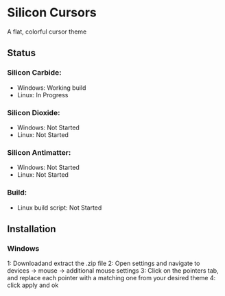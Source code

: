 # Silicon Cursors
A flat, colorful cursor theme

## Status
### Silicon Carbide:
* Windows: Working build
* Linux: In Progress

### Silicon Dioxide:
* Windows: Not Started
* Linux: Not Started

### Silicon Antimatter:
* Windows: Not Started
* Linux: Not Started

### Build:
* Linux build script: Not Started

## Installation
### Windows
1: Downloadand extract the .zip file
2: Open settings and navigate to devices -> mouse -> additional mouse settings
3: Click on the pointers tab, and replace each pointer with a matching one from your desired theme
4: click apply and ok
